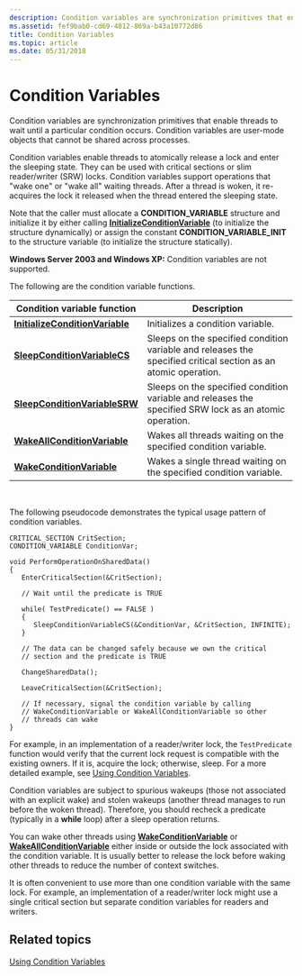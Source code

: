 ```yaml
---
description: Condition variables are synchronization primitives that enable threads to wait until a particular condition occurs. Condition variables are user-mode objects that cannot be shared across processes.
ms.assetid: fef9bab0-cd69-4812-869a-b43a10772d86
title: Condition Variables
ms.topic: article
ms.date: 05/31/2018
---
```


# Condition Variables

Condition variables are synchronization primitives that enable threads to wait until a particular condition occurs. Condition variables are user-mode objects that cannot be shared across processes.

Condition variables enable threads to atomically release a lock and enter the sleeping state. They can be used with critical sections or slim reader/writer (SRW) locks. Condition variables support operations that "wake one" or "wake all" waiting threads. After a thread is woken, it re-acquires the lock it released when the thread entered the sleeping state.

Note that the caller must allocate a **CONDITION\_VARIABLE** structure and initialize it by either calling [**InitializeConditionVariable**](/windows/win32/api/synchapi/nf-synchapi-initializeconditionvariable) (to initialize the structure dynamically) or assign the constant **CONDITION\_VARIABLE\_INIT** to the structure variable (to initialize the structure statically).

**Windows Server 2003 and Windows XP:** Condition variables are not supported.

The following are the condition variable functions.



| Condition variable function                                        | Description                                                                                                    |
|--------------------------------------------------------------------|----------------------------------------------------------------------------------------------------------------|
| [**InitializeConditionVariable**](/windows/win32/api/synchapi/nf-synchapi-initializeconditionvariable) | Initializes a condition variable.                                                                              |
| [**SleepConditionVariableCS**](/windows/win32/api/synchapi/nf-synchapi-sleepconditionvariablecs)       | Sleeps on the specified condition variable and releases the specified critical section as an atomic operation. |
| [**SleepConditionVariableSRW**](/windows/win32/api/synchapi/nf-synchapi-sleepconditionvariablesrw)     | Sleeps on the specified condition variable and releases the specified SRW lock as an atomic operation.         |
| [**WakeAllConditionVariable**](/windows/win32/api/synchapi/nf-synchapi-wakeallconditionvariable)       | Wakes all threads waiting on the specified condition variable.                                                 |
| [**WakeConditionVariable**](/windows/win32/api/synchapi/nf-synchapi-wakeconditionvariable)             | Wakes a single thread waiting on the specified condition variable.                                             |



 

The following pseudocode demonstrates the typical usage pattern of condition variables.

``` syntax
CRITICAL_SECTION CritSection;
CONDITION_VARIABLE ConditionVar;

void PerformOperationOnSharedData()
{ 
   EnterCriticalSection(&CritSection);

   // Wait until the predicate is TRUE

   while( TestPredicate() == FALSE )
   {
      SleepConditionVariableCS(&ConditionVar, &CritSection, INFINITE);
   }

   // The data can be changed safely because we own the critical 
   // section and the predicate is TRUE

   ChangeSharedData();

   LeaveCriticalSection(&CritSection);

   // If necessary, signal the condition variable by calling
   // WakeConditionVariable or WakeAllConditionVariable so other
   // threads can wake
}
```

For example, in an implementation of a reader/writer lock, the `TestPredicate` function would verify that the current lock request is compatible with the existing owners. If it is, acquire the lock; otherwise, sleep. For a more detailed example, see [Using Condition Variables](using-condition-variables.md).

Condition variables are subject to spurious wakeups (those not associated with an explicit wake) and stolen wakeups (another thread manages to run before the woken thread). Therefore, you should recheck a predicate (typically in a **while** loop) after a sleep operation returns.

You can wake other threads using [**WakeConditionVariable**](/windows/win32/api/synchapi/nf-synchapi-wakeconditionvariable) or [**WakeAllConditionVariable**](/windows/win32/api/synchapi/nf-synchapi-wakeallconditionvariable) either inside or outside the lock associated with the condition variable. It is usually better to release the lock before waking other threads to reduce the number of context switches.

It is often convenient to use more than one condition variable with the same lock. For example, an implementation of a reader/writer lock might use a single critical section but separate condition variables for readers and writers.

## Related topics

<dl> <dt>

[Using Condition Variables](using-condition-variables.md)
</dt> </dl>

 

 
